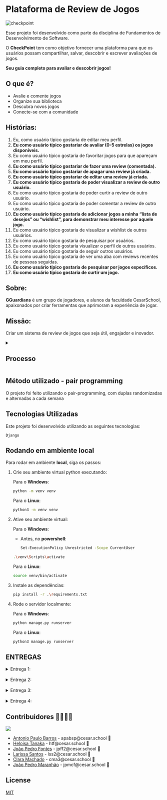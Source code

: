 # Plataforma de Review de Jogos

![checkpoint](https://github.com/apabsp/Checkpoint/assets/63313892/83c8a207-6c29-4c70-9a48-e50f3d017cfb)


Esse projeto foi desenvolvido como parte da disciplina de Fundamentos de Desenvolvimento de Software. 

O **CheckPoint** tem como objetivo fornecer uma plataforma para que os usuários possam compartilhar, salvar, descobrir e escrever avaliações de jogos.

**Seu guia completo para avaliar e descobrir jogos!**

## O que é?

* Avalie e comente jogos
* Organize sua biblioteca
* Descubra novos jogos
* Conecte-se com a comunidade

## Histórias:

<ol>
  <li>Eu, como usuário típico gostaria de editar meu perfil.</li>
  <li><b>Eu como usuário típico gostariar de avaliar (0-5 estrelas) os jogos disponíveis.</b></li>
  <li>Eu como usuário típico gostaria de favoritar jogos para que apareçam em meu perfil.</li>
  <li><b>Eu como usuário típico gostariar de fazer uma review (comentada).</b></li>
  <li><b>Eu como usuário típico gostariar de apagar uma review já criada.</b></li>
  <li><b>Eu como usuário típico gostariar de editar uma review já criada.</b></li>
  <li><b>Eu como usuário típico gostaria de poder visualizar a review de outro usuário.</b></li>
  <li>Eu como usuário típico gostaria de poder curtir a review de outro usuário.</li>
  <li>Eu como usuário típico gostaria de poder comentar a review de outro usuário.</li>
  <li><b>Eu como usuário típico gostaria de adicionar jogos a minha “lista de desejos” ou “wishlist”, para demonstrar meu interesse por aquele jogo.</b></li>
  <li>Eu como usuário típico gostaria de visualizar a wishlist de outros usuários.</li>
  <li>Eu como usuário típico gostaria de pesquisar por usuários.</li>
  <li>Eu como usuário típico gostaria visualizar o perfil de outros usuários.</li>
  <li>Eu como usuário típico gostaria de seguir outros usuários.</li>
  <li>Eu como usuário típico gostaria de ver uma aba com reviews recentes de pessoas seguidas.</li>
  <li><b>Eu como usuário típico gostaria de pesquisar por jogos específicos.</b></li>
  <li><b>Eu como usuário típico gostaria de curtir um jogo.</b></li>
</ol>

## Sobre:

**GGuardians** é um grupo de jogadores, e alunos da faculdade CesarSchool, apaixonados por criar ferramentas que aprimoram a experiência de jogar.

## Missão:

Criar um sistema de review de jogos que seja útil, engajador e inovador.

<!-- ## Membros da Equipe

Este projeto foi desenvolvido por:

    Antonio Paulo Barros
    Clara Machado
    João Pedro Fontes Ferreira
    João Pedro Maranhão
    Larissa Sobrinho
    Heloísa Tanaka -->
<details>
 <summary><h2>Processo</h2></summary>

 1. Ideação:
    ![image-6](https://github.com/lariisantos/Projeto-FDS/assets/95260401/b1a8acaa-1282-4aef-a0d3-888df356605e)
    ![Sem título](https://github.com/lariisantos/Projeto-FDS/assets/95260401/f22f9d0f-c468-4ed4-a6e2-ffa4bfa992c2)

    Tudo começa com um brainstorming.
    
    Reunimos a equipe para discutir ideias e soluções.
    
    Exploramos diferentes possibilidades e esboçamos os primeiros conceitos.
    ![Sign In](https://github.com/lariisantos/Checkpoint/assets/95260401/9763776b-e128-4880-91fd-a07e4082a931)
    ![Sign Up](https://github.com/lariisantos/Checkpoint/assets/95260401/4b2d12dc-d25c-4ebb-b571-7ac36beec180)
    ![Home](https://github.com/lariisantos/Checkpoint/assets/95260401/e1215f59-9828-4421-bd63-9c5a962d0e4c)
    ![Search Screen](https://github.com/lariisantos/Checkpoint/assets/95260401/5cad22c5-ae50-43e3-bafe-f092433dd6cc)
    ![Meu Perfil](https://github.com/lariisantos/Checkpoint/assets/95260401/a73badad-15f0-40e7-8663-def7a564b075)
    ![Lista de Amigos](https://github.com/lariisantos/Checkpoint/assets/95260401/ee72c11f-7492-42d5-a680-6cd80d5debb9)
    ![Perfil do Usuário 1](https://github.com/lariisantos/Checkpoint/assets/95260401/0d45c723-2c1e-4943-9290-d805268ee680)
    ![Perfil do Usuário 2](https://github.com/lariisantos/Checkpoint/assets/95260401/b325e362-77b9-45fc-b86c-943d579cf2d4)
    ![Configurações](https://github.com/lariisantos/Checkpoint/assets/95260401/e7abf41b-8e8c-4dfe-896c-4df1ec152639)
    ![Página do Jogo](https://github.com/lariisantos/Checkpoint/assets/95260401/9c0bd66d-9911-45e7-b6dd-d2eba2ce02a6)
    ![Criar Review](https://github.com/lariisantos/Checkpoint/assets/95260401/0c0d0305-7c56-4ddf-9e02-b5e2a6cc0315)
    ![Visualizar Review](https://github.com/lariisantos/Checkpoint/assets/95260401/54d0e6d0-e71c-4b44-b085-fc96d4ea06f0)
    ![Comentar Review](https://github.com/lariisantos/Checkpoint/assets/95260401/ae12878e-d5d1-4ac2-a2a1-5aa0048828fd)
</details>

## Método utilizado - pair programming
O projeto foi feito utilizando o pair-programming, com duplas randomizadas e alternadas a cada semana


## Tecnologias Utilizadas

Este projeto foi desenvolvido utilizando as seguintes tecnologias:

    Django
    
## Rodando em ambiente local

Para rodar em ambiente **local**, siga os passos:

1. Crie seu ambiente virtual python executando:

    Para o **Windows**:

    ```bash
    python -m venv venv
    ```

    Para o **Linux**:

    ```bash
    python3 -m venv venv
    ```

2. Ative seu ambiente virtual:

    Para o **Windows**:<br>
    - Antes, no **powershell**:

        ```bash
        Set-ExecutionPolicy Unrestricted -Scope CurrentUser
        ```


    ```bash
    .\venv\Scripts\activate
    ```

    Para o **Linux**:

    ```bash
    source venv/bin/activate
    ```

3. Instale as dependências:

    ```bash
    pip install -r .\requirements.txt
    ```

4. Rode o servidor localmente:

    Para o **Windows**: 

    ```bash
    python manage.py runserver
    ```

    Para o **Linux**: 

    ```bash
    python3 manage.py runserver
    ```

## ENTREGAS

<details>
<summary>Entrega 1:</summary>

## Entrega 1:
- [Link Screencast protótipo lo-fi](https://www.youtube.com/watch?v=2ysd68vxMM0)

- Progresso no Jira
![image](https://github.com/lariisantos/Checkpoint/assets/95260401/ae638d6a-6047-46fa-9e5b-50e84b9fc8e3)

![image](https://github.com/lariisantos/Checkpoint/assets/95260401/cdecf9de-1608-45d8-a514-408709154997)
</details>

<br/>

<details>
<summary>Entrega 2:</summary>

## Entrega 2:

## Instrução de Acesso
Acesso ao Site: https://checkpoint-fds.azurewebsites.net

Ao entrar no site, o usuário será solicitado a fazer login em sua conta (ou registrar-se caso ainda não possua uma). Após concluir este processo, o usuário terá acesso aos serviços da Checkpoint.


**Link do [ScreenCast do Uso do Sistema](https://drive.google.com/file/d/15iqvXWf42R92JOHdvqo80P4fT0S81CXy/view)**

**Relato Programação em Par:**
- **_Clara e Heloísa_**:
    Realizamos pair programming para implementar um novo recurso de avaliação de parâmetro 5 estrelas.
  
    **Resultado:** A implementação, infelizmente, foi falha. Apesar das tentativas de ambas as participantes de implementar a história, acabamos criando mais bugs e issues dentro do código e preferimos não             realizar o commit para não atrapalhar o andamento do projeto como um todo, entretanto, a nossa relação como uma equipe foi fortalecida, é como aquele velho ditado "Os erros são os degraus pelos quais             subimos à sabedoria.".
  
    **Conclusão:** Pair programming fortaleceu nossa colaboração e confiança como equipe.


- **_Larissa e João Pedro Maranhão_**: Realizamos o pair programming na tentativa de realizar a história da criação de uma wishlist.

  **Resultado:** Implementação falha. Depois de muita pesquisa e tentativas, deixamos a respectiva história de lado e, para ainda assim colaborarmos com a equipe, populamos nosso acervo de jogos para o nosso site, fizemos a logo da nossa plataforma e trabalhamos em conjunto
  com Clara para fazer o diagrama de atividades.
  
  **Conclusão:** O Pair Programming aumentou nossa determinação para continuar estudando e tentando, afim de colaborar com o grupo.

- **_João Pedro Fontes e Antonio Paulo Barros_**:
    Realizamos pair programming para implementar a pesquisa por jogos na base de dados, curtir um jogo e fazer a criação de uma nova review para o jogo selecionado.
  
    **Resultado:** Após algumas pesquisas e tentativas iniciais de como poderiamos fazer essas novas features, fazendo os modelos do banco de dados e fazendo alterações no html, conseguimos implementar com sucesso essas histórias, retirando alguns bugs antes do commit como: 
    - **Retorno JSON errado** após a criação da review;

    Além disso, resolvemos algumas issues no github após a criação da historia de curtir um jogo e pesquisa por um jogo, sendo elas:
    - **Bug ao curtir um jogo**: Era mostrado que o jogo não existia se fosse sua primeira ação de curtir um jogo.
    - **Bug ao pesquisar um jogo**: Era mostrado os jogos que batiam exatamente com o que foi pesquisado, pesquisando, inclusive, se o caracter era maiúsculo ou minúsculo.
    - **Bug no redirecionamento de rotas**: Bug que nao redirecionava para a página de login se o usuário não estivesse logado e tentasse acessar a rota privada.

    **Conclusão:** O pair programming serviu para aprendermos mais sobre a implementação das novas features do projeto Checkpoint, além do trabalho em equipe.

<br>

**Print do quadro da sprint 1 no Jira:**

![Sprint 1](https://github.com/apabsp/Checkpoint/assets/63313892/5769e078-b164-4a1e-9164-becbb4fe3281)

![Backblog sprint 1](https://github.com/apabsp/Checkpoint/assets/63313892/a07fe2c3-6e66-445d-b537-5dc183d346e4)

![Backlog](https://github.com/apabsp/Checkpoint/assets/63313892/79b42652-99a6-4441-9dea-453deb478423)
<br>

**Diagrama de Atividades**

![Diagrama Checkpoint drawio(1)](https://github.com/apabsp/Checkpoint/assets/95260401/c34d36db-5808-4531-9385-8856232e87f5)


**Bug Tracker**
![image](https://github.com/apabsp/Checkpoint/assets/130470569/2ede31f6-b9f6-401f-9891-64e581a55d8e)
![image](https://github.com/apabsp/Checkpoint/assets/130470569/765ffa31-1365-4128-a64a-5c93c198a5b2)
</details>

<br/>

<details>
<summary>Entrega 3:</summary>

## Entrega 3:

<details>
 <summary>Screencasts</summary>

**Link do [Screencast do LoFi](https://drive.google.com/file/d/12a0_gtoHXDT2dRK7sGBf7f1rRqEmfe_2/view?usp=sharing)**

**Link do [Screencast do build e deploy com os testes](https://drive.google.com/file/d/18qB9hdLpaBI_lFlOlaB3Zm7JEf0Q-Ni5/view)**


**Link do [Screencast do Sistema](https://drive.google.com/file/d/1g7MePDxJtaA5RkR7Sp5ZHjIKzh6Ctxd1/view?usp=sharing)**


**Link do [Screencast dos testes](https://drive.google.com/file/d/1_FSLtyZh1p8cmYHwtVNLTW8CJ3pCGT_y/view?usp=sharing)**

</details>

<br/>

<details>
 <summary>Jira</summary>

![image](https://github.com/apabsp/Checkpoint/assets/95260401/3e436287-a5a2-461c-8f16-2a9e8bc5d8ee)
![image](https://github.com/apabsp/Checkpoint/assets/95260401/9e9f34f5-d48e-4a22-a12f-be0d102656bc)



</details>

<br/>
<details>
 <summary>Diagrama de Atividades</summary>

![Diagrama Checkpoint drawio](https://github.com/apabsp/Checkpoint/assets/133816986/1bb3d519-efea-4544-a8d4-105d8b26bfa7)
</details>

<br/>

<details>
 <summary>Bug Tracker</summary>
    
![imageCaptura de tela 2024-05-05 201220](https://github.com/apabsp/Checkpoint/assets/142419152/9ff6591b-070e-46c7-a474-eb1247ab01d5)
![imageCaptura de tela 2024-05-05 200951](https://github.com/apabsp/Checkpoint/assets/142419152/ead8f341-da71-40d1-ac9c-6fe6e490def7)

</details>

<br/>

<details>
 <summary>Novas telas do Lo-fi</summary>

![Página do Jogo](https://github.com/apabsp/Checkpoint/assets/130470569/89b1fca5-d22a-4bd0-978e-7767f0185e13)
![Criar Review](https://github.com/apabsp/Checkpoint/assets/130470569/d9b17a4c-c506-41f0-b7bc-4c795b2def2b)
![Review Postada](https://github.com/apabsp/Checkpoint/assets/130470569/373d49d7-06b7-4d3f-b6be-a7bd385d621c)
![Editar Review](https://github.com/apabsp/Checkpoint/assets/130470569/5d537448-a8a7-4226-ab62-419a879f6aa4)
![Visualizar Review](https://github.com/apabsp/Checkpoint/assets/130470569/5d8c3544-9d40-48a4-b948-80120194a955)
![Comentar Review](https://github.com/apabsp/Checkpoint/assets/130470569/dc95710d-d55c-4288-af80-4a0a8aae0444)

</details>

<br/>

<details>
<summary>Relatos de Pair Programming</summary>
<br/>
    
**Antonio e Heloísa**: Durante nossas sessões recentes de pair programming, focamos em três tarefas principais: implementar a história de deletar uma review, realizar melhorias no front-end e implementar testes utilizando Cypress. 

**Resultado**: O desenvolvimento da funcionalidade de deletar reviews foi particularmente ágil, graças ao domínio de Django por ambos. Já as melhorias no front-end foram alcançadas com sucesso, após uma investigação detalhada e algumas iterações de design e usabilidade. Quanto aos testes em Cypress, após de pesquisa para melhor compreensão da ferramenta, conseguimos implementar os testes automatizados.

**Conclusão**: O pair programming serviu para aprendermos mais sobre Front-End em geral e sobre a ferramenta Cypress, além do trabalho em equipe.

**Larissa e Clara**: Durante nossas sessões recentes de pair programming, focamos também em três tarefas principais: pensar na nova atualização do diagrama, pesquisa de bugs e reimaginação do front-end da aplicação.

**Resultado**: Com sucesso, concluímos tudo o que tínhamos pensado. Organização do diagrama, que, antes estava incorreto, procura por bugs a fim de relatá-los no nosso bug tracker e colaboramos com mais ideias e testes de front-end.

**João Pedro Fontes e João Pedro Maranhão**: Durante nossas sessões de pair programming, trabalhamos juntos no desenvolvimento de duas funcionalidades principais para nossa plataforma: a edição de reviews e a implementação de um sistema de avaliação com estrelas para jogos. Nosso foco foi integrar essas funcionalidades de maneira eficaz, tanto no backend quanto no front-end, e garantir seu funcionamento.

**Resultado**: Conseguimos implementar com sucesso a funcionalidade de edição de reviews, permitindo aos usuários modificar suas avaliações de forma segura e intuitiva. O sistema de avaliação com estrelas também foi bem-sucedido, oferecendo uma interface agradável e fácil de usar. Os testes automatizados confirmaram a robustez das novas funcionalidades.

**Conclusão**: As sessões de pair programming foram extremamente benéficas, não só para o desenvolvimento técnico das funcionalidades, mas também para o aprendizado mútuo e aprimoramento das nossas habilidades. A experiência reforçou a importância da colaboração e da comunicação eficaz no sucesso do projeto.

</details>

<br/>

</details>

<br/>

<details>
<summary>Entrega 4:</summary>

## Entrega 4:

<details>
 <summary>Screencasts</summary>

**Link do [Screencast do LoFi](https://drive.google.com/file/d/1_cblsfSAV3-qgVoli3GXO3WtDU_DTQX9/view?usp=sharing)**

**Link do [Screencast do build e deploy com os testes](https://drive.google.com/file/d/1yIxu6EHwEGITw3BFteW7Hqurgfi6u2XI/view?usp=sharing)**


**Link do [Screencast do Sistema](TODO STILL)**

**Link do [Screencast da Pipeline do Branch de Desenvolvimento com testes](TODO STILL)**


**Link do [Screencast dos testes](https://drive.google.com/file/d/1BX4eyS2HXYqywU8-uIANL2kGyWjfZNV5/view?usp=sharing)**

</details>

<br/>

<details>
 <summary>Jira</summary>
  
![Captura de tela 2024-06-03 173852](https://github.com/apabsp/Checkpoint/assets/142419152/82ddfe6e-97c1-4982-a1f7-d1654cbb6016)
![Captura de tela 2024-06-03 173952](https://github.com/apabsp/Checkpoint/assets/142419152/78250ec9-d9fc-4d14-8216-b6065f5846f6)



</details>

<br/>
<details>
 <summary>Diagrama de Atividades</summary>

![Sem título](https://github.com/apabsp/Checkpoint/assets/95260401/9a7fe9ba-bcea-48e4-8c02-0e235ea81908)




</details>

<br/>

<details>
 <summary>Bug Tracker</summary>

![Captura de tela 2024-06-03 172806](https://github.com/apabsp/Checkpoint/assets/142419152/19bf4f11-3769-4fbc-a945-d37662603bd5)
![Captura de tela 2024-06-03 172830](https://github.com/apabsp/Checkpoint/assets/142419152/bf1ce29d-81c8-40ac-9a00-071ba8b19259)

</details>

<br/>

<details>
 <summary>Novas telas do Lo-fi</summary>

![Editar Perfil](https://github.com/apabsp/Checkpoint/assets/130470569/1be3ec45-19b6-4ec4-9fc3-d0277da0c99a)

</details>

<br/>

<details>
<summary>Relatos de Pair Programming</summary>
<br/>

## João Pedro Fontes e Heloísa Tanaka

Durante nossas sessões recentes de pair programming, focamos em implementar duas histórias importantes: editar perfil e adicionar à wish list, além de desenvolver testes utilizando Cypress.

### Resultado

A implementação das funcionalidades de editar perfil e adicionar à wish list ocorreu de maneira fluida, beneficiando-se da nossa colaboração próxima e da compreensão compartilhada do projeto. Nos testes com Cypress, dedicamos tempo para compreender a ferramenta, resultando em testes automatizados eficazes.

### Conclusão

O pair programming nos proporcionou uma oportunidade valiosa para aprimorar nossas habilidades técnicas, especialmente em relação ao desenvolvimento web e ao uso de ferramentas de teste como o Cypress. Além disso, fortaleceu nossa capacidade de trabalhar em equipe e colaborar de maneira eficaz.

## João Pedro Maranhão e Larissa Sobrinho

Durante nossas sessões recentes de pair programming, concentramo-nos em aprimorar o front-end e realizar melhorias no restante do projeto, incluindo os slides e outras áreas.

### Resultado

O processo de atualização do front-end e das demais partes do projeto foi conduzido de forma colaborativa e eficiente. Através de iterações cuidadosas, conseguimos melhorar a aparência e a usabilidade do projeto de forma significativa.

### Conclusão

O pair programming destacou a importância da comunicação e da colaboração em equipe para alcançar resultados de alta qualidade. Aprendemos muito sobre design de interface e desenvolvimento front-end, o que nos permitirá enfrentar desafios futuros com mais confiança.

## Antônio Paulo e Clara Machado

Durante nossas sessões recentes de pair programming, nos concentramos na implementação da funcionalidade de curtir reviews e na criação de testes automatizados utilizando Cypress.

### Resultado

A implementação da funcionalidade de curtir reviews foi ágil, graças à nossa compreensão sólida da arquitetura do projeto. Além disso, dedicamos tempo para explorar os testes automatizados com Cypress, garantindo a qualidade e confiabilidade do código.

### Conclusão

O pair programming demonstrou ser uma abordagem eficaz para acelerar o desenvolvimento e garantir a qualidade do código. Aprendemos não apenas sobre as funcionalidades específicas do projeto, mas também sobre as melhores práticas de teste, o que beneficiará nosso trabalho futuro.

</details>

<br/>

<details>
  <summary>Apresentação</summary>
  <a href = "https://www.canva.com/design/DAGG5ijomFw/jP5BQBSNdbgOr31hjaF_sA/view?utm_content=DAGG5ijomFw&utm_campaign=designshare&utm_medium=link&utm_source=editor"> Apresentação</a>
</details>

<br/>

</details>

## Contribuidores 👨‍👩‍👧‍👦

<a href="https://github.com/apabsp/Checkpoint/graphs/contributors">
  <img src="https://contrib.rocks/image?repo=apabsp/Checkpoint" />
</a>

<br/>

<ul>
    <li>
        <a href="https://github.com/apabsp">Antonio Paulo Barros</a> - apabsp@cesar.school 📩
    </li>
    <li>
        <a href="https://github.com/helotanaka">Heloisa Tanaka</a> - htf@cesar.school 📩
    </li>
    <li>
        <a href="https://github.com/jotapeans">João Pedro Fontes</a> - jpff2@cesar.school 📩
    </li>
    <li>
        <a href="https://github.com/lariisantos">Larissa Santos</a> - lss2@cesar.school 📩
    </li>
    <li>
        <a href="https://github.com/claramachadoaj">Clara Machado</a> - cma3@cesar.school 📩
    </li>
    <li>
        <a href="https://github.com/Jpmaranhao">João Pedro Maranhão</a> - jpmcf@cesar.school 📩
    </li>
</ul>

## License

[MIT](./LICENSE)
